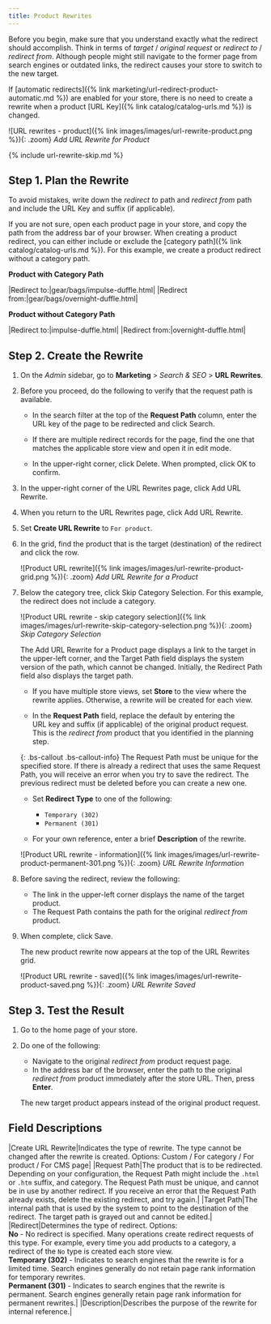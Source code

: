 ```yaml
---
title: Product Rewrites
---
```


Before you begin, make sure that you understand exactly what the redirect should accomplish. Think in terms of _target_ / _original request_ or _redirect to_ / _redirect from_. Although people might still navigate to the former page from search engines or outdated links, the redirect causes your store to switch to the new target.

If [automatic redirects]({% link marketing/url-redirect-product-automatic.md %}) are enabled for your store, there is no need to create a rewrite when a product [URL Key]({% link catalog/catalog-urls.md %}) is changed.

![URL rewrites - product]({% link images/images/url-rewrite-product.png %}){: .zoom}
_Add URL Rewrite for Product_

{% include url-rewrite-skip.md %}

## Step 1. Plan the Rewrite

To avoid mistakes, write down the _redirect to_ path and _redirect from_ path and include the URL Key and suffix (if applicable).

If you are not sure, open each product page in your store, and copy the path from the address bar of your browser. When creating a product redirect, you can either include or exclude the [category path]({% link catalog/catalog-urls.md %}). For this example, we create a product redirect without a category path.

**Product with Category Path**

|Redirect to:|gear/bags/impulse-duffle.html|
|Redirect from:|gear/bags/overnight-duffle.html|

**Product without Category Path**

|Redirect to:|impulse-duffle.html|
|Redirect from:|overnight-duffle.html|

## Step 2. Create the Rewrite

1. On the _Admin_ sidebar, go to **Marketing** > _Search & SEO_ > **URL Rewrites**.

1. Before you proceed, do the following to verify that the request path is available.

   - In the search filter at the top of the **Request Path** column, enter the URL key of the page to be redirected and click <span class="btn">Search</span>.

   - If there are multiple redirect records for the page, find the one that matches the applicable store view and open it in edit mode.

   - In the upper-right corner, click <span class="btn">Delete</span>. When prompted, click <span class="btn">OK</span> to confirm.

1. In the upper-right corner of the URL Rewrites page, click <span class="btn">Add URL Rewrite</span>.

1. When you return to the URL Rewrites page, click <span class="btn">Add URL Rewrite</span>.

1. Set **Create URL Rewrite** to `For product`.

1. In the grid, find the product that is the target (destination) of the redirect and click the row.

    ![Product URL rewrite]({% link images/images/url-rewrite-product-grid.png %}){: .zoom}
    _Add URL Rewrite for a Product_

1. Below the category tree, click <span class="btn">Skip Category Selection</span>. For this example, the redirect does not include a category.

    ![Product URL rewrite - skip category selection]({% link images/images/url-rewrite-skip-category-selection.png %}){: .zoom}
    _Skip Category Selection_

    The Add URL Rewrite for a Product page displays a link to the target in the upper-left corner, and the Target Path field displays the system version of the path, which cannot be changed. Initially, the Redirect Path field also displays the target path.

    - If you have multiple store views, set **Store** to the view where the rewrite applies. Otherwise, a rewrite will be created for each view.

    - In the **Request Path** field, replace the default by entering the URL key and suffix (if applicable) of the original product request. This is the _redirect from_ product that you identified in the planning step.

    {: .bs-callout .bs-callout-info}
    The Request Path must be unique for the specified store. If there is already a redirect that uses the same Request Path, you will receive an error when you try to save the redirect. The previous redirect must be deleted before you can create a new one.

    - Set **Redirect Type** to one of the following:

        - `Temporary (302)`
        - `Permanent (301)`

    - For your own reference, enter a brief **Description** of the rewrite.

    ![Product URL rewrite - information]({% link images/images/url-rewrite-product-permanent-301.png %}){: .zoom}
    _URL Rewrite Information_

1. Before saving the redirect, review the following:

    - The link in the upper-left corner displays the name of the target product.
    - The Request Path contains the path for the original _redirect from_ product.

1. When complete, click <span class="btn">Save</span>.

    The new product rewrite now appears at the top of the URL Rewrites grid.

    ![Product URL rewrite - saved]({% link images/images/url-rewrite-product-saved.png %}){: .zoom}
    _URL Rewrite Saved_

## Step 3. Test the Result

1. Go to the home page of your store.

1. Do one of the following:

    - Navigate to the original _redirect from_ product request page.
    - In the address bar of the browser, enter the path to the original _redirect from_ product immediately after the store URL. Then, press **Enter**.

    The new target product appears instead of the original product request.

## Field Descriptions

|Create URL Rewrite|Indicates the type of rewrite. The type cannot be changed after the rewrite is created. Options: Custom / For category / For product / For CMS page|
|Request Path|The product that is to be redirected. Depending on your configuration, the Request Path might include the `.html` or `.htm` suffix, and category. The Request Path must be unique, and cannot be in use by another redirect. If you receive an error that the Request Path already exists, delete the existing redirect, and try again.|
|Target Path|The internal  path that is used by the system to point to the destination of the redirect. The target path is grayed out and cannot be edited.|
|Redirect|Determines the type of redirect. Options: <br/>**No** - No redirect is specified. Many operations create redirect requests of this type. For example, every time you add products to a category, a redirect of the `No` type is created each store view. <br/>**Temporary (302)** - Indicates to search engines that the rewrite is for a limited time. Search engines generally do not retain page rank information for temporary rewrites. <br/>**Permanent (301)** - Indicates to search engines that the rewrite is permanent. Search engines generally retain page rank information for permanent rewrites.|
|Description|Describes the purpose of the rewrite for internal reference.|
